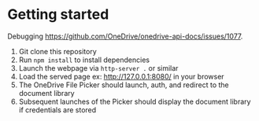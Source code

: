 # Getting started

Debugging https://github.com/OneDrive/onedrive-api-docs/issues/1077.

1. Git clone this repository
1. Run `npm install` to install dependencies
1. Launch the webpage via `http-server .` or similar
1. Load the served page ex: http://127.0.0.1:8080/ in your browser
1. The OneDrive File Picker should launch, auth, and redirect to the document library
1. Subsequent launches of the Picker should display the document library if credentials are stored
